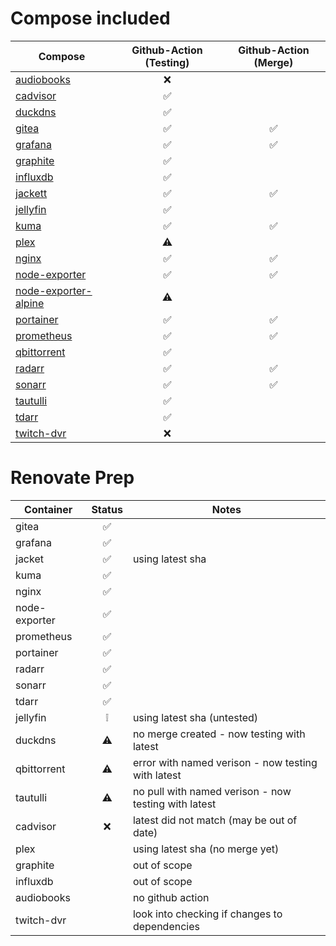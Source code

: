 # Compose included
| Compose | Github-Action (Testing) | Github-Action (Merge) |
| ------- | :---------------------: | :-------------------: |
| [audiobooks](https://github.com/jeo1/docker-templates/tree/audiobooks) | ❌ |  |
| [cadvisor](https://github.com/jeo1/docker-templates/tree/cadvisor) | ✅ |  |
| [duckdns](https://github.com/jeo1/docker-templates/tree/duckdns) | ✅ |  |
| [gitea](https://github.com/jeo1/docker-templates/tree/gitea) | ✅ | ✅ |
| [grafana](https://github.com/jeo1/docker-templates/tree/grafana) | ✅ | ✅ |
| [graphite](https://github.com/jeo1/docker-templates/tree/graphite) | ✅ |  |
| [influxdb](https://github.com/jeo1/docker-templates/tree/influxdb) | ✅ |  |
| [jackett](https://github.com/jeo1/docker-templates/tree/jackett) | ✅ | ✅ |
| [jellyfin](https://github.com/jeo1/docker-templates/tree/jellyfin) | ✅ |  |
| [kuma](https://github.com/jeo1/docker-templates/tree/kuma) | ✅ | ✅ |
| [plex](https://github.com/jeo1/docker-templates/tree/plex) | ⚠️ |  |
| [nginx](https://github.com/jeo1/docker-templates/tree/nginx) | ✅ | ✅ |
| [node-exporter](https://github.com/jeo1/docker-templates/tree/node-exporter) | ✅ | ✅ |
| [node-exporter-alpine](https://github.com/jeo1/docker-templates/tree/node-exporter-alpine) | ⚠️ |  |
| [portainer](https://github.com/jeo1/docker-templates/tree/portainer) | ✅ | ✅ |
| [prometheus](https://github.com/jeo1/docker-templates/tree/prometheus) | ✅ | ✅ |
| [qbittorrent](https://github.com/jeo1/docker-templates/tree/qbittorrent) | ✅ |  |
| [radarr](https://github.com/jeo1/docker-templates/tree/radarr) | ✅ | ✅ |
| [sonarr](https://github.com/jeo1/docker-templates/tree/sonarr) | ✅ | ✅ |
| [tautulli](https://github.com/jeo1/docker-templates/tree/tautulli) | ✅ |  |
| [tdarr](https://github.com/jeo1/docker-templates/tree/tdarr) | ✅ |  |
| [twitch-dvr](https://github.com/jeo1/docker-templates/tree/twitch-dvr) | ❌ |  |

# Renovate Prep
| Container | Status | Notes |
| --------- | :----: | ----- |
| gitea | ✅ |  |
| grafana | ✅ |  |
| jacket | ✅ | using latest sha |
| kuma | ✅ |  |
| nginx | ✅ |  |
| node-exporter | ✅ |  |
| prometheus | ✅ |  |
| portainer | ✅ |  |
| radarr | ✅ |  |
| sonarr | ✅ |  |
| tdarr | ✅ |  |
| jellyfin | ❕ | using latest sha (untested) |
| duckdns | ⚠️ | no merge created - now testing with latest |
| qbittorrent | ⚠️ | error with named verison - now testing with latest |
| tautulli | ⚠️ | no pull with named verison - now testing with latest |
| cadvisor | ❌ | latest did not match (may be out of date) |
| plex |  | using latest sha (no merge yet) |
| graphite |  | out of scope |
| influxdb |  | out of scope |
| audiobooks |  | no github action |
| twitch-dvr |  | look into checking if changes to dependencies |
